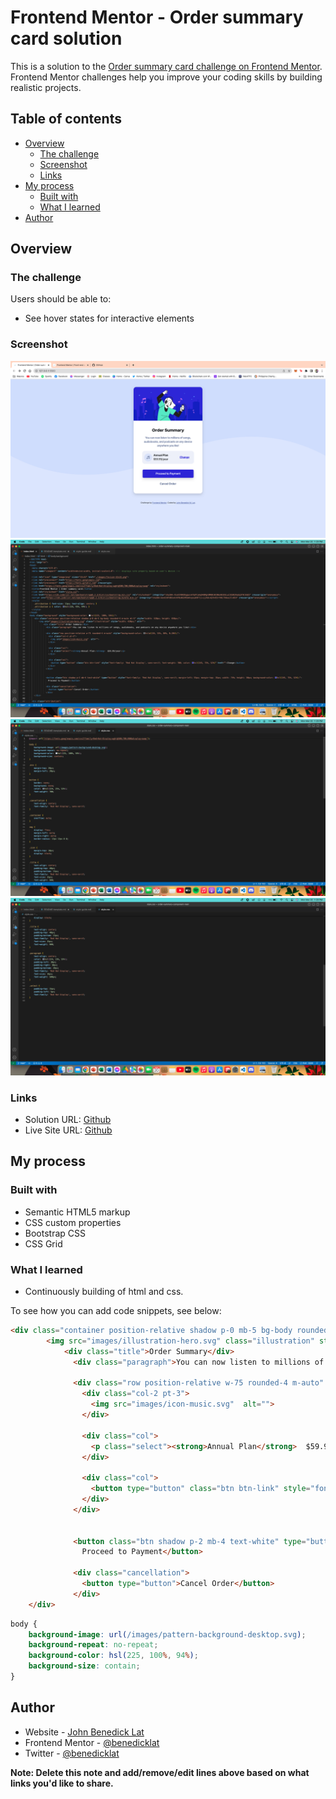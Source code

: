 # Frontend Mentor - Order summary card solution

This is a solution to the [Order summary card challenge on Frontend Mentor](https://www.frontendmentor.io/challenges/order-summary-component-QlPmajDUj). Frontend Mentor challenges help you improve your coding skills by building realistic projects. 

## Table of contents

- [Overview](#overview)
  - [The challenge](#the-challenge)
  - [Screenshot](#screenshot)
  - [Links](#links)
- [My process](#my-process)
  - [Built with](#built-with)
  - [What I learned](#what-i-learned)
- [Author](#author)

## Overview

### The challenge

Users should be able to:

- See hover states for interactive elements

### Screenshot

![](/screenshots/Screen%20Shot%202023-03-20%20at%201.30.14%20PM.png)
![](/screenshots/Screen%20Shot%202023-03-20%20at%201.29.07%20PM.png)
![](/screenshots/Screen%20Shot%202023-03-20%20at%201.29.21%20PM.png)
![](/screenshots/Screen%20Shot%202023-03-20%20at%201.29.31%20PM.png)

### Links

- Solution URL: [Github](https://github.com/benedicklat/order-summary-component)
- Live Site URL: [Github](https://benedicklat.github.io/order-summary-component/)

## My process

### Built with

- Semantic HTML5 markup
- CSS custom properties
- Bootstrap CSS
- CSS Grid

### What I learned

- Continuously building of html and css.

To see how you can add code snippets, see below:

```html
<div class="container position-relative shadow p-0 mb-5 bg-body rounded-4 m-auto mt-5" style="width: 420px; height: 650px;">
        <img src="images/illustration-hero.svg" class="illustration" style="width: 420px;" alt="">
            <div class="title">Order Summary</div>
              <div class="paragraph">You can now listen to millions of songs, audiobooks, and podcasts on any device anywhere you like!</div>
              
              <div class="row position-relative w-75 rounded-4 m-auto" style="background-color: hsla(226, 55%, 86%, 0.286);">
                <div class="col-2 pt-3">
                  <img src="images/icon-music.svg"  alt="">
                </div>
                
                <div class="col">
                  <p class="select"><strong>Annual Plan</strong>  $59.99/year</p>                 
                </div>
                
                <div class="col">
                  <button type="button" class="btn btn-link" style="font-family: 'Red Hat Display', sans-serif; font-weight: 700; color: hsl(245, 75%, 52%)" href="">Change</button>
                </div>
              </div>

              
              <button class="btn shadow p-2 mb-4 text-white" type="button" style="font-family: 'Red Hat Display', sans-serif; margin-left: 55px; margin-top: 35px; width: 74%; height: 50px; background-color: hsl(245, 75%, 52%);">
                Proceed to Payment</button>
              
              <div class="cancellation">
                <button type="button">Cancel Order</button>
              </div>
    </div>
```
```css
body {
    background-image: url(/images/pattern-background-desktop.svg);
    background-repeat: no-repeat;
    background-color: hsl(225, 100%, 94%);
    background-size: contain;
}
```


## Author

- Website - [John Benedick Lat](https://jbenedicklat.my.canva.site/)
- Frontend Mentor - [@benedicklat](https://www.frontendmentor.io/profile/benedicklat)
- Twitter - [@benedicklat](https://twitter.com/benedick_lat)

**Note: Delete this note and add/remove/edit lines above based on what links you'd like to share.**


